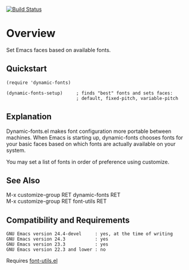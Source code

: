 [![Build Status](https://secure.travis-ci.org/rolandwalker/dynamic-fonts.png?branch=master)](http://travis-ci.org/rolandwalker/dynamic-fonts)

Overview
========

Set Emacs faces based on available fonts.

Quickstart
----------

```elisp
(require 'dynamic-fonts)
 
(dynamic-fonts-setup)     ; finds "best" fonts and sets faces:
                          ; default, fixed-pitch, variable-pitch
```

Explanation
-----------

Dynamic-fonts.el makes font configuration more portable between
machines.  When Emacs is starting up, dynamic-fonts chooses fonts
for your basic faces based on which fonts are actually available
on your system.

You may set a list of fonts in order of preference using customize.

See Also
--------

M-x customize-group RET dynamic-fonts RET  
M-x customize-group RET font-utils RET  

Compatibility and Requirements
------------------------------

	GNU Emacs version 24.4-devel     : yes, at the time of writing
	GNU Emacs version 24.3           : yes
	GNU Emacs version 23.3           : yes
	GNU Emacs version 22.3 and lower : no

Requires [font-utils.el](http://github.com/rolandwalker/font-utils)
